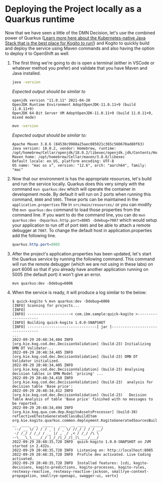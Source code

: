 # Deploying the Project locally as a Quarkus runtime

Now that we have seen a little of the DMN Decision, let's use the combined power of Quarkus ([Learn more here about the Kubernetes-native Java Stack that is the best place for Kogito to run!](https://developers.redhat.com/learn/quarkus)) and Kogito to quickly build and deploy the service using Maven commands and also having the option to deploy it to OpenShift as well.

1. The first thing we're going to do is open a terminal (either in VSCode or whatever method you prefer) and validate that you have Maven and Java installed.

    ~~~bash
    java -version
    ~~~

    *Expected output should be similar to*

    ~~~console
    openjdk version "11.0.11" 2021-04-20
    OpenJDK Runtime Environment AdoptOpenJDK-11.0.11+9 (build 11.0.11+9)
    OpenJDK 64-Bit Server VM AdoptOpenJDK-11.0.11+9 (build 11.0.11+9, mixed mode)
    ~~~

    ~~~bash
    mvn -version
    ~~~

    *Expected output should be similar to:*

    ~~~console
    Apache Maven 3.8.6 (84538c9988a25aec085021c365c560670ad80f63)
    Java version: 18.0.2, vendor: Homebrew, runtime: /opt/homebrew/Cellar/openjdk/18.0.2/libexec/openjdk.jdk/Contents/Home
    Maven home: /opt/homebrew/Cellar/maven/3.8.6/libexec
    Default locale: en_US, platform encoding: UTF-8
    OS name: "mac os x", version: "12.6", arch: "aarch64", family: "mac"
    ~~~

2. Now that our environment is has the appropriate resources, let's build and run the service locally. Quarkus does this very simply with the command `mvn quarkus:dev` which will operate the container in development mode. By default it will run on 2 ports when running this command, `8080` and `5005`. These ports can be maintained in the `application.properties` file in `src/main/resources/` or you can modify the `mvn quarkus:dev` command to load those properties from the command line. If you want to do the command line, you can do `mvn quarkus:dev -Dquarkus.http.port=8085 -Ddebug=7007` which would setup your application to run off of port `8085` and be able to attach a remote debugger at `7007`. To change the default host in application.properties add the following line.

    ~~~java
    quarkus.http.port=8085
    ~~~

3. After the project's application.properties has been updated, let's start the Quarkus service by running the following command. This command will run the remote debugger (which we are not using in these labs) on port 6006 so that if you already have another application running on 5005 (the default port) it won't give an error.

    ~~~shell
    mvn quarkus:dev -Ddebug=6006
    ~~~~

4. When the service is ready, it will produce a log similar to the below:

    ~~~log
    $ quick-kogito % mvn quarkus:dev -Ddebug=6006
    [INFO] Scanning for projects...
    [INFO] 
    [INFO] --------------------< com.ibm.sample:quick-kogito >---------------------
    [INFO] Building quick-kogito 1.0.0-SNAPSHOT
    [INFO] --------------------------------[ jar ]---------------------------------
    ...
    2022-09-29 20:48:34,404 INFO  [org.kie.kog.cod.dec.DecisionValidation] (build-23) Initializing DMN DT Validator...
    2022-09-29 20:48:34,405 INFO  [org.kie.kog.cod.dec.DecisionValidation] (build-23) DMN DT Validator initialized.
    2022-09-29 20:48:34,405 INFO  [org.kie.kog.cod.dec.DecisionValidation] (build-23) Analysing decision tables in DMN Model 'pricing' ...
    2022-09-29 20:48:34,410 INFO  [org.kie.kog.cod.dec.DecisionValidation] (build-23)  analysis for decision table 'Base price':
    2022-09-29 20:48:34,412 INFO  [org.kie.kog.cod.dec.DecisionValidation] (build-23)   Decision Table Analysis of table 'Base price' finished with no messages to be reported.
    2022-09-29 20:48:34,494 INFO  [org.kie.kog.qua.com.dep.KogitoAssetsProcessor] (build-38) reflectiveEfestoGeneratedClassBuildItem org.kie.kogito.quarkus.common.deployment.KogitoGeneratedSourcesBuildItem@415815e1
    __  ____  __  _____   ___  __ ____  ______ 
     --/ __ \/ / / / _ | / _ \/ //_/ / / / __/ 
     -/ /_/ / /_/ / __ |/ , _/ ,< / /_/ /\ \   
    --\___\_\____/_/ |_/_/|_/_/|_|\____/___/   
    2022-09-29 20:48:35,728 INFO  quick-kogito 1.0.0-SNAPSHOT on JVM started in 2.432s. 
    2022-09-29 20:48:35,728 INFO  Listening on: http://localhost:8085
    2022-09-29 20:48:35,728 INFO  Profile dev activated. Live Coding activated.
    2022-09-29 20:48:35,728 INFO  Installed features: [cdi, kogito-decisions, kogito-predictions, kogito-processes, kogito-rules, resteasy-reactive, resteasy-reactive-jackson, smallrye-context-propagation, smallrye-openapi, swagger-ui, vertx]
    ~~~
